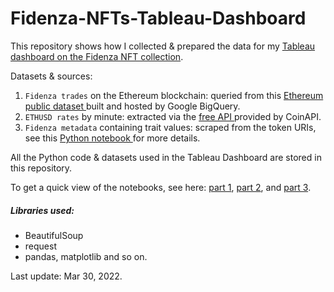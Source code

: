 # Fidenza-NFTs-Tableau-Dashboard
This repository shows how I collected &amp; prepared the data for my <a href="https://public.tableau.com/app/profile/trang.vo8254/viz/Fidenza_Full_Dashboard/FIDENZADASHBOARD"> Tableau dashboard on the Fidenza NFT collection</a>.

Datasets & sources:

1. `Fidenza trades` on the Ethereum blockchain: queried from this <a href="https://evgemedvedev.medium.com/ethereum-blockchain-on-google-bigquery-283fb300f579"> Ethereum public dataset </a> built and hosted by Google BigQuery.
2. `ETHUSD rates` by minute: extracted via the <a href="https://docs.coinapi.io/?python#timeseries-data-get"> free API </a> provided by CoinAPI. 
3. `Fidenza metadata` containing trait values: scraped from the token URIs, see this <a href="https://nbviewer.org/github/trang-h-vo/Fidenza-NFTs-Tableau-Dashboard/blob/main/Fidenza_metadata_extraction_EDA.ipynb"> Python notebook </a> for more details.


All the Python code & datasets used in the Tableau Dashboard are stored in this repository. 

To get a quick view of the notebooks, see here: <a href="https://nbviewer.org/github/trang-h-vo/Fidenza-NFTs-Tableau-Dashboard/blob/main/Fidenza_trades_ETH_from_Goggle_BigQuery.ipynb"> part 1</a>, <a href="https://nbviewer.org/github/trang-h-vo/Fidenza-NFTs-Tableau-Dashboard/blob/main/ETHUSD_rates_from_CoinAPI.ipynb"> part 2</a>, and <a href="https://nbviewer.org/github/trang-h-vo/Fidenza-NFTs-Tableau-Dashboard/blob/main/Fidenza_metadata_extraction_EDA.ipynb"> part 3</a>.



##### Libraries used: 
- BeautifulSoup
- request
- pandas, matplotlib and so on. 

Last update: Mar 30, 2022.
